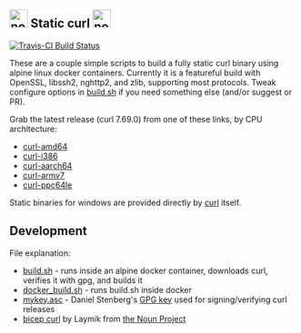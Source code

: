 <img src="https://raw.githubusercontent.com/moparisthebest/static-curl/master/static-curl.svg?sanitize=true" alt="no not that kind" width="32" /> Static curl <img src="https://raw.githubusercontent.com/moparisthebest/static-curl/master/static-curl.svg?sanitize=true" alt="no not that kind" width="32" />
-----------
[![Travis-CI Build Status](https://api.travis-ci.org/moparisthebest/static-curl.svg?branch=master)](https://travis-ci.org/moparisthebest/static-curl)

These are a couple simple scripts to build a fully static curl binary using alpine linux docker containers.  Currently it is a featureful build with OpenSSL, libssh2, nghttp2, and zlib, supporting most protocols.  Tweak configure options in [build.sh](build.sh#L50) if you need something else (and/or suggest or PR).

Grab the latest release (curl 7.69.0) from one of these links, by CPU architecture:
  - [curl-amd64](https://github.com/moparisthebest/static-curl/releases/download/v7.69.0/curl-amd64)
  - [curl-i386](https://github.com/moparisthebest/static-curl/releases/download/v7.69.0/curl-i386)
  - [curl-aarch64](https://github.com/moparisthebest/static-curl/releases/download/v7.69.0/curl-aarch64)
  - [curl-armv7](https://github.com/moparisthebest/static-curl/releases/download/v7.69.0/curl-armv7)
  - [curl-ppc64le](https://github.com/moparisthebest/static-curl/releases/download/v7.69.0/curl-ppc64le)

Static binaries for windows are provided directly by [curl](https://curl.haxx.se/windows/) itself.

Development
-----------

File explanation:
  - [build.sh](build.sh) - runs inside an alpine docker container, downloads curl, verifies it with gpg, and builds it
  - [docker_build.sh](docker_build.sh) - runs build.sh inside docker
  - [mykey.asc](mykey.asc) - Daniel Stenberg's [GPG key](https://daniel.haxx.se/address.html) used for signing/verifying curl releases
  - [bicep curl](https://thenounproject.com/term/curl/499187) by Laymik from [the Noun Project](https://thenounproject.com)
